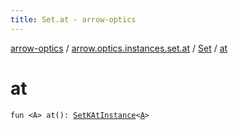 ```yaml
---
title: Set.at - arrow-optics
---
```


[arrow-optics](../../index.html) / [arrow.optics.instances.set.at](../index.html) / [Set](index.html) / [at](./at.html)

# at

`fun <A> at(): `[`SetKAtInstance`](../../arrow.optics.instances/-set-k-at-instance/index.html)`<`[`A`](at.html#A)`>`